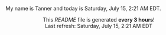 My name is Tanner and today is Saturday, July 15, 2:21 AM EDT.

<p align="center">This <i>README</i> file is generated <b>every 3 hours</b>!</br>Last refresh: Saturday, July 15, 2:21 AM EDT<br /></p>

